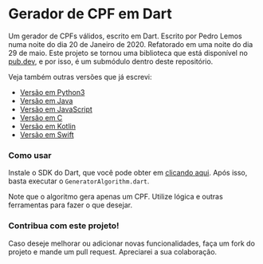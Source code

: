 # Gerador de CPF em Dart

Um gerador de CPFs válidos, escrito em Dart.
Escrito por Pedro Lemos numa noite do dia 20 de Janeiro de 2020. Refatorado em uma noite do dia 29 de maio.
Este projeto se tornou uma biblioteca que está disponível no [pub.dev](https://pub.dev/packages/cpf_util), e por isso, é um submódulo dentro deste repositório.

Veja também outras versões que já escrevi:

- [Versão em Python3](https://github.com/pedrolemoz/cpfgen/tree/master/Python3)
- [Versão em Java](https://github.com/pedrolemoz/cpfgen/tree/master/Java)
- [Versão em JavaScript](https://github.com/pedrolemoz/cpfgen/tree/master/JavaScript)
- [Versão em C](https://github.com/pedrolemoz/cpfgen/tree/master/C)
- [Versão em Kotlin](https://github.com/pedrolemoz/cpfgen/tree/master/Kotlin)
- [Versão em Swift](https://github.com/pedrolemoz/cpfgen/tree/master/Swift)

### Como usar

Instale o SDK do Dart, que você pode obter em [clicando aqui](https://dart.dev/get-dart#install-using-a-setup-wizard). Após isso, basta executar o ```GeneratorAlgorithm.dart```.

Note que o algoritmo gera apenas um CPF. Utilize lógica e outras ferramentas para fazer o que desejar.

### Contribua com este projeto!

Caso deseje melhorar ou adicionar novas funcionalidades, faça um fork do projeto e mande um pull request.
Apreciarei a sua colaboração.
